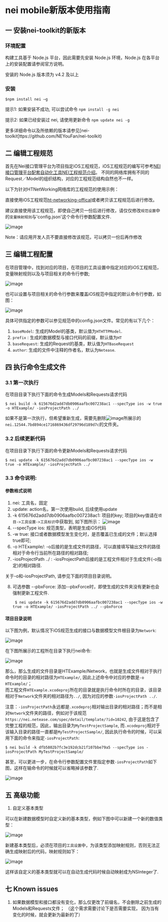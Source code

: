 # nei mobile新版本使用指南

## 一 安装nei-toolkit的新版本

### 环境配置

构建工具基于 Node.js 平台，因此需要先安装 Node.js 环境，Node.js 在各平台上的安装配置请参阅官方说明。

安装的 Node.js 版本须为 v4.2 及以上

### 安装

	$npm install nei –g
	
提示1: 如果安装不成功, 可以尝试命令 `npm install -g nei`

提示2: 如果已经安装过 nei, 请使用更新命令 `npm update nei -g`

更多详细命令以及所依赖的版本请参见[nei-toolkit]ttps://github.com/NEYouFan/nei-toolkit)

## 二 编辑工程规范

首先在Nei接口管理平台为项目指定iOS工程规范，iOS工程规范的编写可参考[NEI 接口管理平台配套自动化工具NEI工程规范介绍](https://github.com/NEYouFan/nei-toolkit)。 不同的网络库拥有不同的Request／Model的组织结构，对应的工程规范结构自然也不一样。


以下为针对HTNetWorking网络库的工程规范的使用示例：

直接使用iOS工程规范[ht-networking-offical](https://nei.netease.com/spec/detail/template/?id=10781)或者拷贝该工程规范后进行修改。

建议直接使用该工程规范，即使自己拷贝一份后进行修改，请仅仅修改`规范设置`中的`变量映射规则`与'config.json'这个命令行参数配置文件.

![image](iosres/iOS规范.png)

Note：请应用开发人员不要直接修改该规范，可以拷贝一份后再作修改

## 三 编辑工程配置

在项目管理中，找到对应的项目，在项目的工具设置中指定对应的iOS工程规范，变量映射规则以及与项目相关的命令行参数; 

![image](iosres/Project规范设置.png)

也可以设置与项目相关的命令行参数来覆盖iOS规范中指定的默认命令行参数，如图：

![image](iosres/Project命令行参数设置.png)

具体可供指定的参数可以参见规范中的config.json文件。常见的有以下几个：

1. `baseModel`: 生成的Model的基类，默认值为`HTHTTPModel`.
2.  `prefix` : 生成的数据模型与接口代码的前缀，默认值为`HT`
3. `baseRequest`: 生成的Request的基类，默认值为`HTBaseRequest`
4. `author`: 生成的文件中注释的作者名，默认为`Netease`.

## 四 执行命令生成文件

### 3.1 第一次执行

在项目目录下执行下面的命令生成Models和Requests请求代码
	
	$ nei build -k 615676d2add7db0906aafbc007238ac1 --specType ios -w true -o HTExample/ -iosProjectPath ../
	
如果不是第一次执行，但希望重新生成，需要先删除![image](iosres/目录结构.png)所展示的`nei.12544.7bd894ce1716869436df29796d189d7c`的文件夹。

### 3.2 后续更新代码

在项目目录下执行下面的命令更新Models和Requests请求代码
	
	$ nei update -k 615676d2add7db0906aafbc007238ac1 --specType ios -w true -o HTExample/ -iosProjectPath ../
	
### 3.3 命令说明:

#### 参数格式说明

1. nei: 工具名，固定
2. update: action名，第一次使用build, 后续使用update
3. -k 615676d2add7db0906aafbc007238ac1: 项目的key; 项目的key值请在`项目->工具设置->工具标识`中获取到, 如下图所示：
	![image](iosres/ProjectKey.png)
4. --specType ios: 规范类型，表明是生成iOS代码
5. -w true: 接口或者数据模型发生变化时，是否覆盖已生成的文件；默认选择true即可;
6. -o HTExample/: -o后接的是生成文件的路径，可以直接填写输出文件的路径相对于命令行当前所在路径的相对路径;
7. -iosProjectPath ../ : -iosProjectPath后接的是工程文件相对于生成文件(-o指定)的相对路径.

关于-o和-iosProjectPath, 请参见下面的项目目录说明。

8. 可选参数 --pbxForce: 添加--pbxForce时，即使生成的文件夹没有更新也会强制更新工程文件.

		$ nei update -k 615676d2add7db0906aafbc007238ac1 --specType ios -w true -o HTExample/ -iosProjectPath ../ --pbxForce

#### 项目目录说明

以下图为例，默认情况下iOS规范生成的接口与数据模型文件根目录为`Network`:

![image](iosres/iOS规范.png)

在下图所展示的工程所在目录下执行nei命令:

![image](iosres/目录结构.png)

那么，那么生成的文件目录是HTExample/Network，也就是生成文件相对于执行命令时的目录的相对路径为`HTExample/`, 因此上述命令中对应的参数是`-o HTExample/`；  
而工程文件`HTExample.xcodeproj`所在的目录就是执行命令时所在的目录，该目录相对于`Network`文件夹的相对路径为`../`, 因为对应的参数`-iosProjectPath ../`.

注意：`-iosProjectPath`永远都是`.xcodeproj`相对输出目录的相对路径；而不是相对`Network`文件夹的路径，例如对于该规范`https://nei.netease.com/spec/detail/template/?id=10242`, 由于这是包含了完整工程的规范，因此，输出目录为`MyTestProjectSample`, 而`.xcodeproj`相对于该输入目录的路径一直都是`MyTestProjectSample/`, 因此执行命令的时候，可以采用下面的命令来指定`-iosProjectPath`:

	$ nei build -k dfb5802b7fc3e192dcb21f107bbe79a5 --specType ios -iosProjectPath MyTestProjectSample/
	
甚至，可以更进一步，在命令行参数配置文件里指定参数`-iosProjectPath`如下图，这样在输命令的时候就可以省略掉该参数了.

![image](iosres/iosProjectPath.jpg)

## 五 高级功能

1. 自定义基本类型

可以在新建数据模型时自定义新的基本类型，例如下图中可以新建一个新的数值类型：

![image](iosres/新建基本类型.png)

新建基本类型后，必须在项目的`工具设置`中，为该类型添加映射规则，否则无法正确生成映射后的代码，映射规则如下：

![image](iosres/新建基本类型映射.png)

这样该自定义的基本类型就可以在自动生成代码时候自动映射成为NSInteger了.

## 七 Known issues

1. 如果数据模型和接口都没有变化，那么仅更改了前缀名，不会删除之前生成的Models和Requests文件；
（这个需求需要讨论下是否需要实现， 因为当有变化的时候，就会更新为最新的了）



	
